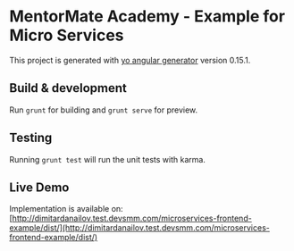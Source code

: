 # MentorMate Academy - Example for Micro Services

This project is generated with [yo angular generator](https://github.com/yeoman/generator-angular)
version 0.15.1.

## Build & development

Run `grunt` for building and `grunt serve` for preview.

## Testing

Running `grunt test` will run the unit tests with karma.

## Live Demo

Implementation is available on: [http://dimitardanailov.test.devsmm.com/microservices-frontend-example/dist/](http://dimitardanailov.test.devsmm.com/microservices-frontend-example/dist/)
